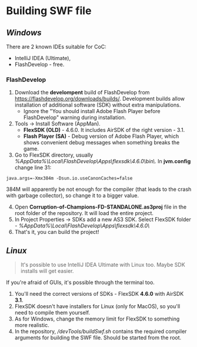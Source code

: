 # **Building SWF file**

## *Windows*
There are 2 known IDEs suitable for CoC:
- IntelliJ IDEA (Ultimate),
- FlashDevelop - free.

### FlashDevelop
1. Download the **develompent** build of FlashDevelop from https://flashdevelop.org/downloads/builds/. Development builds allow installation of additional software (SDK) without extra manipulations.
    * Ignore the "You should install Adobe Flash Player before FlashDevelop" warning during installation.
2. Tools -> Install Software (AppMan).
    * **FlexSDK (OLD)** - 4.6.0. It includes AirSDK of the right version - 3.1.
    * **Flash Player (SA)** - Debug version of Adobe Flash Player, which shows convenient debug messages when something breaks the game.
3. Go to FlexSDK directory, usually *%AppData%\Local\FlashDevelop\Apps\flexsdk\4.6.0\bin\\*. In **jvm.config** change line 31:
```
java.args=-Xmx384m -Dsun.io.useCanonCaches=false
```
384M will apparently be not enough for the compiler (that leads to the crash with garbage collector), so change it to a bigger value.

4. Open **Corruption-of-Champions-FD-STANDALONE.as3proj** file in the root folder of the repository. It will load the entire project.
5. In Project Properties -> SDKs add a new AS3 SDK. Select FlexSDK folder - *%AppData%\Local\FlashDevelop\Apps\flexsdk\4.6.0\\*
6. That's it, you can build the project!

## *Linux*

> It's possible to use IntelliJ IDEA Ultimate with Linux too. Maybe SDK installs will get easier.

If you're afraid of GUIs, it's possible through the terminal too.
1. You'll need the correct versions of SDKs - FlexSDK **4.6.0** with AirSDK **3.1**.
2. FlexSDK doesn't have installers for Linux (only for MacOS), so you'll need to compile them yourself.
3. As for Windows, change the memory limit for FlexSDK to something more realistic.
4. In the repository, */devTools/buildSwf.sh* contains the required compiler arguments for building the SWF file. Should be started from the root.